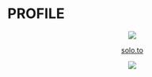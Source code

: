 # PROFILE

<p align="center">
  <img src="https://readme-typing-svg.demolab.com/?lines=Hello!+its+a+me+NeuroXss;This+is+my+profile!;meow :/&font=Fira%20Code&center=true&color=24F753&width=380&height=50&duration=4000&pause=1000">
</p>


<p align="center">
  <a href="https://solo.to/nxys">solo.to</a>
</p>

<p align="center">
<img src="http://steam.mmosvc.com/76561198067727912/v1.png"/>
</p>
